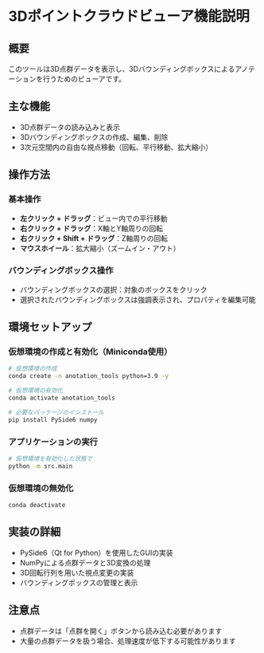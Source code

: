 # 3Dポイントクラウドビューア機能説明

## 概要
このツールは3D点群データを表示し、3Dバウンディングボックスによるアノテーションを行うためのビューアです。

## 主な機能
- 3D点群データの読み込みと表示
- 3Dバウンディングボックスの作成、編集、削除
- 3次元空間内の自由な視点移動（回転、平行移動、拡大縮小）

## 操作方法

### 基本操作
- **左クリック + ドラッグ**：ビュー内での平行移動
- **右クリック + ドラッグ**：X軸とY軸周りの回転
- **右クリック + Shift + ドラッグ**：Z軸周りの回転
- **マウスホイール**：拡大縮小（ズームイン・アウト）

### バウンディングボックス操作
- バウンディングボックスの選択：対象のボックスをクリック
- 選択されたバウンディングボックスは強調表示され、プロパティを編集可能

## 環境セットアップ

### 仮想環境の作成と有効化（Miniconda使用）
```bash
# 仮想環境の作成
conda create -n anotation_tools python=3.9 -y

# 仮想環境の有効化
conda activate anotation_tools

# 必要なパッケージのインストール
pip install PySide6 numpy
```

### アプリケーションの実行
```bash
# 仮想環境を有効化した状態で
python -m src.main
```

### 仮想環境の無効化
```bash
conda deactivate
```

## 実装の詳細
- PySide6（Qt for Python）を使用したGUIの実装
- NumPyによる点群データと3D変換の処理
- 3D回転行列を用いた視点変更の実装
- バウンディングボックスの管理と表示

## 注意点
- 点群データは「点群を開く」ボタンから読み込む必要があります
- 大量の点群データを扱う場合、処理速度が低下する可能性があります
